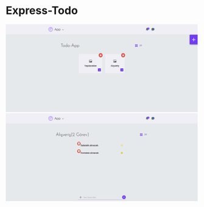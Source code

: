 # Express-Todo

![alt text](https://github.com/Yusuf-Tekin/Express-Todo/blob/main/gitImage/image1.png)
![alt text](https://github.com/Yusuf-Tekin/Express-Todo/blob/main/gitImage/image2.png)

